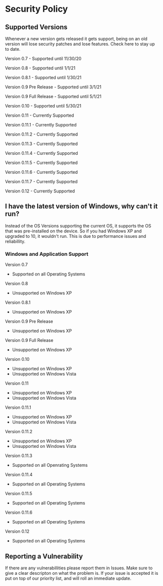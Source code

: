# Security Policy

## Supported Versions

Whenever a new version gets released it gets support, being on an old version will lose security patches and lose features.
Check here to stay up to date.

Version 0.7 - Supported until 11/30/20

Version 0.8 - Supported until 1/1/21

Version 0.8.1 - Supported until 1/30/21

Version 0.9 Pre Release - Supported until 3/1/21

Version 0.9 Full Release - Supported until 5/1/21

Version 0.10 - Supported until 5/30/21

Version 0.11 - Currently Supported

Version 0.11.1 - Currently Supported

Version 0.11.2 - Currently Supported

Version 0.11.3 - Currently Supported

Version 0.11.4 - Currently Supported

Version 0.11.5 - Currently Supported

Version 0.11.6 - Currently Supported

Version 0.11.7 - Currently Supported

Version 0.12 - Currently Supported

## I have the latest version of Windows, why can't it run?
Instead of the OS Versions supporting the current OS, it supports the OS that was pre-installed on the device. So if you had Windows XP and upgraded to 10, it wouldn't run. 
This is due to performance issues and reliabillity.

### Windows and Application Support

Version 0.7
- Supported on all Operating Systems

Version 0.8
- Unsupported on Windows XP

Version 0.8.1
- Unsupported on Windows XP

Version 0.9 Pre Release
- Unsupported on Windows XP

Version 0.9 Full Release
- Unsupported on Windows XP

Version 0.10
- Unsupported on Windows XP
- Unsupported on Windows Vista

Version 0.11
- Unsupported on Windows XP
- Unsupported on Windows Vista

Version 0.11.1
- Unsupported on Windows XP
- Unsupported on Windows Vista

Version 0.11.2
- Unsupported on Windows XP
- Unsupported on Windows Vista

Version 0.11.3
- Supported on all Openrating Systems

Version 0.11.4
- Supported on all Operating Systems

Version 0.11.5
- Supported on all Operating Systems

Version 0.11.6
- Supported on all Operating Systems

Version 0.12
- Supported on all Operating Systems


## Reporting a Vulnerability
If there are any vulnerabillities please report them in Issues. Make sure to give a clear descripton on what the problem is. If your issue is accepted it
is put on top of our priority list, and will roll an immediate update.




